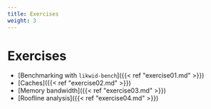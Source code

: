 ```yaml
---
title: Exercises
weight: 3
---
```


# Exercises

+ [Benchmarking with `likwid-bench`]({{< ref "exercise01.md" >}})
+ [Caches]({{< ref "exercise02.md" >}})
+ [Memory bandwidth]({{< ref "exercise03.md" >}})
+ [Roofline analysis]({{< ref "exercise04.md" >}})
